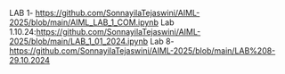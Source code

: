 LAB 1- https://github.com/SonnayilaTejaswini/AIML-2025/blob/main/AIML_LAB_1_COM.ipynb
Lab 1.10.24:https://github.com/SonnayilaTejaswini/AIML-2025/blob/main/LAB_1_01_2024.ipynb
Lab 8-https://github.com/SonnayilaTejaswini/AIML-2025/blob/main/LAB%208-29.10.2024
